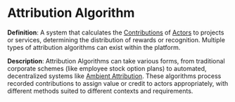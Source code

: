 # Attribution Algorithm

**Definition**: A system that calculates the [Contributions](#contribution) of [Actors](#actor) to projects or services, determining the distribution of rewards or recognition. Multiple types of attribution algorithms can exist within the platform.

**Description**: Attribution Algorithms can take various forms, from traditional corporate schemes (like employee stock option plans) to automated, decentralized systems like [Ambient Attribution](#ambient-attribution). These algorithms process recorded contributions to assign value or credit to actors appropriately, with different methods suited to different contexts and requirements. 